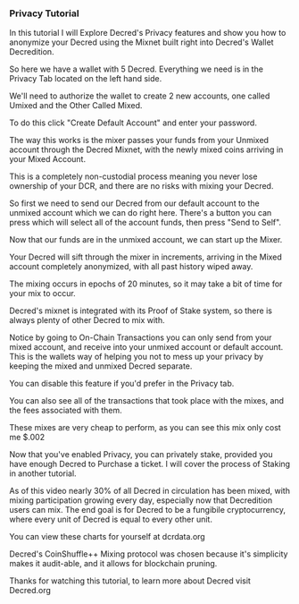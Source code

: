 ### Privacy Tutorial

In this tutorial I will Explore Decred's Privacy features and show you how to anonymize your Decred using the Mixnet built right into Decred's Wallet Decredition. 

So here we have a wallet with 5 Decred. Everything we need is in the Privacy Tab located on the left hand side.

We'll need to authorize the wallet to create 2 new accounts, one called Umixed and the Other Called Mixed.

To do this click "Create Default Account" and enter your password.

The way this works is the mixer passes your funds from your Unmixed account through the Decred Mixnet, with the newly mixed coins arriving in your Mixed Account.

This is a completely non-custodial process meaning you never lose ownership of your DCR, and there are no risks with mixing your Decred.

So first we need to send our Decred from our default account to the unmixed account which we can do right here. There's a button you can press which will select all of the account funds, then press "Send to Self".

Now that our funds are in the unmixed account, we can start up the Mixer.

Your Decred will sift through the mixer in increments, arriving in the Mixed account completely anonymized, with all past history wiped away.

The mixing occurs in epochs of 20 minutes, so it may take a bit of time for your mix to occur.

Decred's mixnet is integrated with its Proof of Stake system, so there is always plenty of other Decred to mix with.

Notice by going to On-Chain Transactions you can only send from your mixed account, and receive into your unmixed account or default account. This is the wallets way of helping you not to mess up your privacy by keeping the mixed and unmixed Decred separate.

You can disable this feature if you'd prefer in the Privacy tab.

You can also see all of the transactions that took place with the mixes, and the fees associated with them.

These mixes are very cheap to perform, as you can see this mix only cost me $.002

Now that you've enabled Privacy, you can privately stake, provided you have enough Decred to Purchase a ticket. I will cover the process of Staking in another tutorial.

As of this video nearly 30% of all Decred in circulation has been mixed, with mixing participation growing every day, especially now that Decredition users can mix. The end goal is for Decred to be a fungibile cryptocurrency, where every unit of Decred is equal to every other unit.

You can view these charts for yourself at dcrdata.org

Decred's CoinShuffle++ Mixing protocol was chosen because it's simplicity makes it audit-able, and it allows for blockchain pruning.

Thanks for watching this tutorial, to learn more about Decred visit Decred.org
